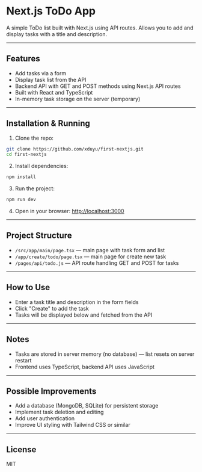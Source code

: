# Next.js ToDo App

A simple ToDo list built with Next.js using API routes.
Allows you to add and display tasks with a title and description.

---

## Features

* Add tasks via a form
* Display task list from the API
* Backend API with GET and POST methods using Next.js API routes
* Built with React and TypeScript
* In-memory task storage on the server (temporary)

---

## Installation & Running

1. Clone the repo:

```bash
git clone https://github.com/xduyu/first-nextjs.git
cd first-nextjs
```

2. Install dependencies:

```bash
npm install
```

3. Run the project:

```bash
npm run dev
```

4. Open in your browser: [http://localhost:3000](http://localhost:3000)

---

## Project Structure

* `/src/app/main/page.tsx` — main page with task form and list
* `/app/create/todo/page.tsx` — main page for create new task
* `/pages/api/todo.js` — API route handling GET and POST for tasks

---

## How to Use

* Enter a task title and description in the form fields
* Click "Create" to add the task
* Tasks will be displayed below and fetched from the API

---

## Notes

* Tasks are stored in server memory (no database) — list resets on server restart
* Frontend uses TypeScript, backend API uses JavaScript

---

## Possible Improvements

* Add a database (MongoDB, SQLite) for persistent storage
* Implement task deletion and editing
* Add user authentication
* Improve UI styling with Tailwind CSS or similar

---

## License

MIT

